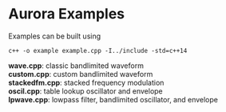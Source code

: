 Aurora Examples
=================

Examples can be built using

```
c++ -o example example.cpp -I../include -std=c++14
```

**wave.cpp**: classic bandlimited waveform  
**custom.cpp**: custom bandlimited waveform  
**stackedfm.cpp**: stacked frequency modulation  
**oscil.cpp**: table lookup oscillator and envelope  
**lpwave.cpp**: lowpass filter, bandlimited oscillator, and envelope  


